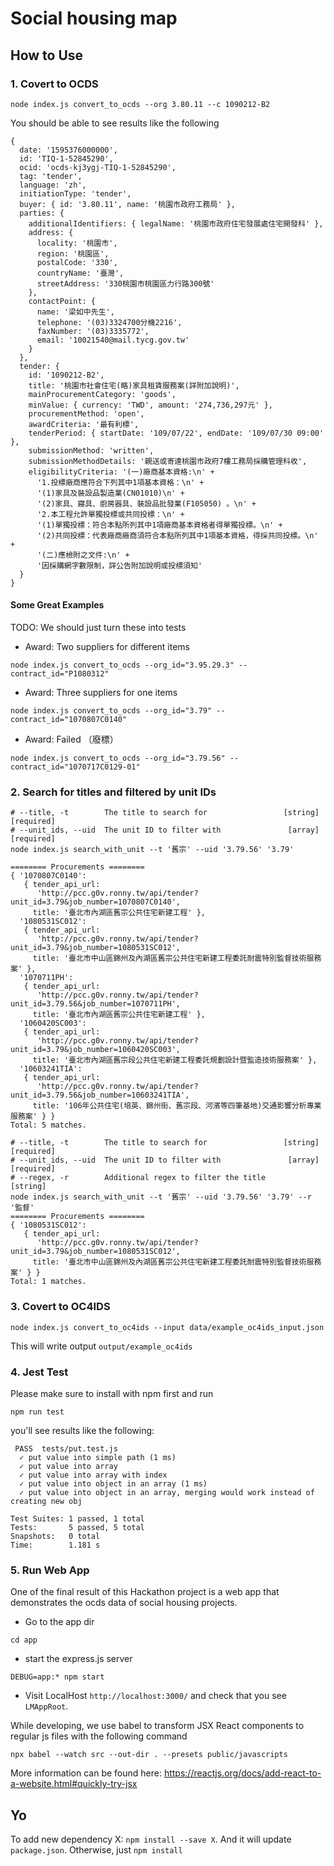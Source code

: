 # Social housing map

## How to Use

### 1. Covert to OCDS

```shell
node index.js convert_to_ocds --org 3.80.11 --c 1090212-B2
```

You should be able to see results like the following

```shell
{
  date: '1595376000000',
  id: 'TIQ-1-52845290',
  ocid: 'ocds-kj3ygj-TIQ-1-52845290',
  tag: 'tender',
  language: 'zh',
  initiationType: 'tender',
  buyer: { id: '3.80.11', name: '桃園市政府工務局' },
  parties: {
    additionalIdentifiers: { legalName: '桃園市政府住宅發展處住宅開發科' },
    address: {
      locality: '桃園市',
      region: '桃園區',
      postalCode: '330',
      countryName: '臺灣',
      streetAddress: '330桃園市桃園區力行路300號'
    },
    contactPoint: {
      name: '梁如中先生',
      telephone: '(03)3324700分機2216',
      faxNumber: '(03)3335772',
      email: '10021540@mail.tycg.gov.tw'
    }
  },
  tender: {
    id: '1090212-B2',
    title: '桃園市社會住宅(略)家具租賃服務案(詳附加說明)',
    mainProcurementCategory: 'goods',
    minValue: { currency: 'TWD', amount: '274,736,297元' },
    procurementMethod: 'open',
    awardCriteria: '最有利標',
    tenderPeriod: { startDate: '109/07/22', endDate: '109/07/30 09:00' },
    submissionMethod: 'written',
    submissionMethodDetails: '親送或寄達桃園市政府7樓工務局採購管理科收',
    eligibilityCriteria: '(一)廠商基本資格:\n' +
      '1.投標廠商應符合下列其中1項基本資格：\n' +
      '(1)家具及裝設品製造業(CN01010)\n' +
      '(2)家具、寢具、廚房器具、裝設品批發業(F105050) 。\n' +
      '2.本工程允許單獨投標或共同投標：\n' +
      '(1)單獨投標：符合本點所列其中1項廠商基本資格者得單獨投標。\n' +
      '(2)共同投標：代表廠商廠商須符合本點所列其中1項基本資格，得採共同投標。\n' +
      '(二)應檢附之文件:\n' +
      '因採購網字數限制，詳公告附加說明或投標須知'
  }
}
```

#### Some Great Examples

TODO: We should just turn these into tests

- Award: Two suppliers for different items

```shell
node index.js convert_to_ocds --org_id="3.95.29.3" --contract_id="P1080312"
```

- Award: Three suppliers for one items

```shell
node index.js convert_to_ocds --org_id="3.79" --contract_id="1070807C0140"
```

- Award: Failed （廢標）

```shell
node index.js convert_to_ocds --org_id="3.79.56" --contract_id="1070717C0129-01"
```

### 2. Search for titles and filtered by unit IDs

```shell
# --title, -t        The title to search for                 [string] [required]
# --unit_ids, --uid  The unit ID to filter with               [array] [required]
node index.js search_with_unit --t '舊宗' --uid '3.79.56' '3.79'

======== Procurements ========
{ '1070807C0140':
   { tender_api_url:
      'http://pcc.g0v.ronny.tw/api/tender?unit_id=3.79&job_number=1070807C0140',
     title: '臺北市內湖區舊宗公共住宅新建工程' },
  '1080531SC012':
   { tender_api_url:
      'http://pcc.g0v.ronny.tw/api/tender?unit_id=3.79&job_number=1080531SC012',
     title: '臺北市中山區錦州及內湖區舊宗公共住宅新建工程委託耐震特別監督技術服務案' },
  '1070711PH':
   { tender_api_url:
      'http://pcc.g0v.ronny.tw/api/tender?unit_id=3.79.56&job_number=1070711PH',
     title: '臺北市內湖區舊宗公共住宅新建工程' },
  '1060420SC003':
   { tender_api_url:
      'http://pcc.g0v.ronny.tw/api/tender?unit_id=3.79&job_number=1060420SC003',
     title: '臺北市內湖區舊宗段公共住宅新建工程委託規劃設計暨監造技術服務案' },
  '10603241TIA':
   { tender_api_url:
      'http://pcc.g0v.ronny.tw/api/tender?unit_id=3.79.56&job_number=10603241TIA',
     title: '106年公共住宅(培英、錦州街、舊宗段、河濱等四筆基地)交通影響分析專業服務案' } }
Total: 5 matches.

# --title, -t        The title to search for                 [string] [required]
# --unit_ids, --uid  The unit ID to filter with               [array] [required]
# --regex, -r        Additional regex to filter the title               [string]
node index.js search_with_unit --t '舊宗' --uid '3.79.56' '3.79' --r '監督'
======== Procurements ========
{ '1080531SC012':
   { tender_api_url:
      'http://pcc.g0v.ronny.tw/api/tender?unit_id=3.79&job_number=1080531SC012',
     title: '臺北市中山區錦州及內湖區舊宗公共住宅新建工程委託耐震特別監督技術服務案' } }
Total: 1 matches.
```

### 3. Covert to OC4IDS
```
node index.js convert_to_oc4ids --input data/example_oc4ids_input.json
```
This will write output `output/example_oc4ids`

### 4. Jest Test

Please make sure to install with npm first and run

```shell
npm run test
```

you'll see results like the following:  

```shell
 PASS  tests/put.test.js
  ✓ put value into simple path (1 ms)
  ✓ put value into array
  ✓ put value into array with index
  ✓ put value into object in an array (1 ms)
  ✓ put value into object in an array, merging would work instead of creating new obj

Test Suites: 1 passed, 1 total
Tests:       5 passed, 5 total
Snapshots:   0 total
Time:        1.181 s
```

### 5. Run Web App
One of the final result of this Hackathon project is a web app that demonstrates the ocds data of social housing projects. 

- Go to the app dir
```
cd app
```
- start the express.js server
```
DEBUG=app:* npm start
```
- Visit LocalHost `http://localhost:3000/` and check that you see `LMAppRoot`.

While developing, we use babel to transform JSX React components to regular js files with the following command 
```
npx babel --watch src --out-dir . --presets public/javascripts
```
More information can be found here: https://reactjs.org/docs/add-react-to-a-website.html#quickly-try-jsx



## Yo

To add new dependency X: `npm install --save X`. And it will update `package.json`.
Otherwise, just `npm install`
